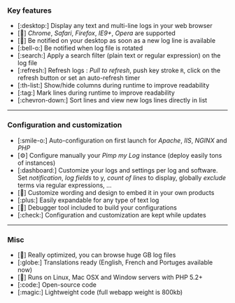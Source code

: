 ### Key features

- [:desktop:] Display any text and multi-line logs in your web browser
- [:compass:] *Chrome*, *Safari*, *Firefox*, *IE9+*, *Opera* are supported
- [:bell:] Be notified on your desktop as soon as a new log line is available
- [:bell-o:] Be notified when log file is rotated
- [:search:] Apply a search filter (plain text or regular expression) on the log file
- [:refresh:] Refresh logs : *Pull to refresh*, push key stroke `R`, click on the refresh button or set an auto-refresh timer
- [:th-list:] Show/hide columns during runtime to improve readability
- [:tag:] Mark lines during runtime to improve readability
- [:chevron-down:] Sort lines and view new logs lines directly in list

---

### Configuration and customization

- [:smile-o:] Auto-configuration on first launch for *Apache*, *IIS*, *NGINX* and *PHP*
- [:gear:] Configure manually your *Pimp my Log* instance (deploy easily tons of instances)
- [:dashboard:] Customize your logs and settings per log and software. Set *notification*, *log fields* to y, *count of lines* to display, globally *exclude* terms via regular expressions, ...
- [:gift:] Customize wording and design to embed it in your own products
- [:plus:] Easily expandable for any type of text log
- [:bug:] Debugger tool included to build your configurations
- [:check:] Configuration and customization are kept while updates

---

### Misc

- [:rocket:] Really optimized, you can browse huge GB log files
- [:globe:] Translations ready (English, French and Portuges available now)
- [:apple:] Runs on Linux, Mac OSX and Window servers with PHP 5.2+
- [:code:] Open-source code
- [:magic:] Lightweight code (full webapp weight is 800kb)

